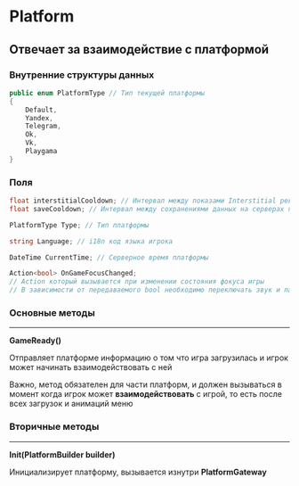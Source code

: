 # Platform

## Отвечает за взаимодействие с платформой

### Внутренние структуры данных

```csharp
public enum PlatformType // Тип текущей платформы
{
    Default,
    Yandex,
    Telegram,
    Ok,
    Vk,
    Playgama
}
```

### Поля

```csharp
float interstitialCooldown; // Интервал между показами Interstitial рекламы
float saveCooldown; // Интервал между сохранениями данных на серверах платформы
```

```csharp
PlatformType Type; // Тип платформы
```

```csharp
string Language; // i18n код языка игрока
```

```csharp
DateTime CurrentTime; // Серверное время платформы
```

```csharp
Action<bool> OnGameFocusChanged; 
// Action который вызывается при изменении состояния фокуса игры
// В зависимости от передаваемого bool необходимо переключать звук и паузу в игре
```

### Основные методы

---

**GameReady()**

Отправляет платформе информацию о том что игра загрузилась и игрок может начинать взаимодействовать с ней

Важно, метод обязателен для части платформ, и должен вызываться в момент когда игрок может **взаимодействовать** с игрой, то есть после всех загрузок и анимаций меню

### Вторичные методы

---

**Init(PlatformBuilder builder)**

Инициализирует платформу, вызывается изнутри **PlatformGateway**